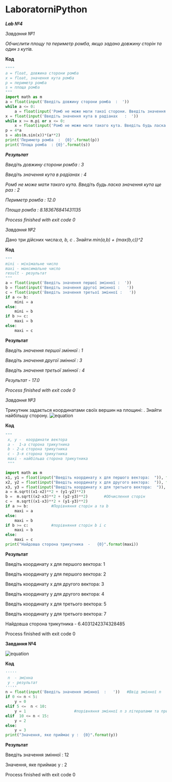 # LaboratorniPython
**_Lab №4_**

_Завдання №1_

_Обчислити площу та периметр ромба, якщо задано довжину сторін та один з кутів._

**Код**

```python
""""
a = float, довжина сторони ромба
x = float, значення кута ромба
p = периметр ромба
s = площа ромба
"""
import math as m
a = float(input('Введіть довжину сторони ромба  :  '))
while a <= 0:
    a = float(input('Ромб не може мати такої сторони. Введіть значення ще раз  : '))
x = float(input('Введіть значення кута в радіанах   :  '))
while x >= m.pi or x <= 0:
    x = float(input('Ромб не може мати такого кута. Введіть будь ласка значення кута ще раз  :  '))
p = 4*a
s = abs(m.sin(x))*(a**2)
print('Периметр ромба  :  {0}'.format(p))
print('Площа ромба  : {0}'.format(s))
```
**_Результат_**

_Введіть довжину сторони ромба  :  3_

_Введіть значення кута в радіанах   :  4_

_Ромб не може мати такого кута. Введіть будь ласка значення кута ще раз  :  2_

_Периметр ромба  :  12.0_

_Площа ромба  : 8.183676841431135_


_Process finished with exit code 0_

_Завдання №2_

Дано три дійсних числа:_a, b, c_ . Знайти _min(a,b) + (max(b,c))^2_

**Код**

```python
"""
mini - мінімальне число
maxi - максимальне число
result - результат
"""
a = float(input('Введіть значення першої змінної :  '))
b = float(input('Введіть значення другої змінної :   '))
c = float(input('Введіть значення третьої змінної :   '))
if a <= b:
    mini = a
else:
    mini = b
if b >= c:
    maxi = b
else:
    maxi = c
```
**Результат**

_Введіть значення першої змінної :  1_

_Введіть значення другої змінної :   3_

_Введіть значення третьої змінної :   4_

_Результат - 17.0_

_Process finished with exit code 0_

_Завдання №3_

Трикутник задається координатами своїх вершин на площині: . Знайти найбільшу сторону.
![equation](http://www.sciweavers.org/upload/Tex2Img_1640369913/render.png)

**Код**

```python
"""
 х, у -  координати вектора
 a -  1-а сторона трикутника
 b - 2-а сторона трикутника
 c - 3-я сторона трикутника
 maxi - найбільша сторона трикутника
 """

import math as m
x1, y1 = float(input("Введіть координату х для першого вектора:  ")), float(input("Введіть координату у для першого вектора:  "))
x2, y2 = float(input("Введіть координату х для другого вектора:  ")), float(input("Введіть координату у для другого вектора:  "))#Ввід координат
x3, y3 = float(input("Введіть координату х для третього вектора:  ")), float(input("Введіть координату у для третього вектора:  "))
a = m.sqrt((x1-x2)**2 + (y1-y2)**2)
b =  m.sqrt((x2-x3)**2 + (y2-y3)**2)       #Обчислення сторін
c =  m.sqrt((x1-x3)**2 + (y1-y3)**2)
if a >= b:          #Порівняння сторін а та b
    maxi = a
else:
    maxi = b
if b >= c:          #порівняння сторін b i c
    maxi = b
else:
    maxi = c
print("Найдовша сторона трикутника  -   {0}".format(maxi))
```
**Результат**

Введіть координату х для першого вектора:  1

Введіть координату у для першого вектора:  2

Введіть координату х для другого вектора:  3

Введіть координату у для другого вектора:  4

Введіть координату х для третього вектора:  5

Введіть координату у для третього вектора:  7

Найдовша сторона трикутника  -   6.4031242374328485


Process finished with exit code 0

**Завдання №4**


![equation](http://www.sciweavers.org/upload/Tex2Img_1640370612/render.png)

**Код**

```python
'''''
 n  - змінна 
 y - результат
'''''
n = float(input('Введіть значення змінної  :   '))   #Ввід змінної n
if 0 <= n < 5:
    y = 0
elif 5 <=  n < 10:
    y = 1                     #порівняння змінної n з літералами та присвоєння значення змінній у
elif  10 <= n < 15:
    y = 2
else:
    y = 3
print("Значення, яке приймає у :  {0}".format(y))
```

**Результат**

Введіть значення змінної  :   12

Значення, яке приймає у :  2


Process finished with exit code 0
